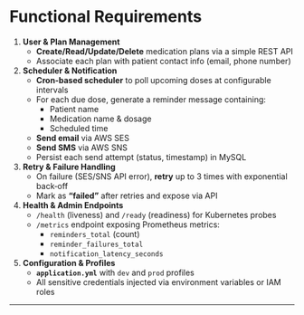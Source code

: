 # Functional Requirements

1. **User & Plan Management**
   - **Create/Read/Update/Delete** medication plans via a simple REST API
   - Associate each plan with patient contact info (email, phone number)
2. **Scheduler & Notification**
   - **Cron‑based scheduler** to poll upcoming doses at configurable intervals
   - For each due dose, generate a reminder message containing:
     - Patient name
     - Medication name & dosage
     - Scheduled time
   - **Send email** via AWS SES
   - **Send SMS** via AWS SNS
   - Persist each send attempt (status, timestamp) in MySQL
3. **Retry & Failure Handling**
   - On failure (SES/SNS API error), **retry** up to 3 times with exponential back‑off
   - Mark as **“failed”** after retries and expose via API
4. **Health & Admin Endpoints**
   - `/health` (liveness) and `/ready` (readiness) for Kubernetes probes
   - `/metrics` endpoint exposing Prometheus metrics:
     - `reminders_total` (count)
     - `reminder_failures_total`
     - `notification_latency_seconds`
5. **Configuration & Profiles**
   - **`application.yml`** with `dev` and `prod` profiles
   - All sensitive credentials injected via environment variables or IAM roles

---
